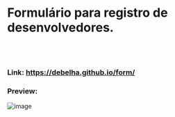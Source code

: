 # Formulário para registro de desenvolvedores.
<br>
<br>

### Link: https://debelha.github.io/form/ 

### Preview:  
![image](https://user-images.githubusercontent.com/88196572/224204020-25372676-2e5e-4227-a277-af24e5355a64.png)


